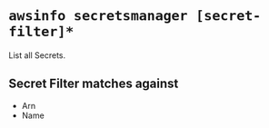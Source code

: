 # `awsinfo secretsmanager [secret-filter]*`

List all Secrets.

## Secret Filter matches against

* Arn
* Name
